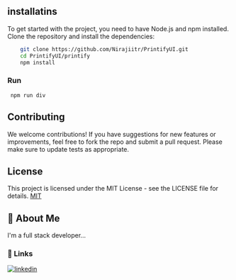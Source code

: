 
## installatins 

To get started with the project, you need to have Node.js and npm installed. Clone the repository and install the dependencies:

```bash
    git clone https://github.com/Nirajiitr/PrintifyUI.git
    cd PrintifyUI/printify
    npm install

```
### Run 
     npm run div 

## Contributing
We welcome contributions! If you have suggestions for new features or improvements, feel free to fork the repo and submit a pull request. Please make sure to update tests as appropriate.


## License
This project is licensed under the MIT License - see the LICENSE file for details.
[MIT](https://choosealicense.com/licenses/mit/)


## 🚀 About Me
I'm a full stack developer...


### 🔗 Links

[![linkedin](https://img.shields.io/badge/linkedin-0A66C2?style=for-the-badge&logo=linkedin&logoColor=white)](https://www.linkedin.com/in/niraj-kumar-b72976253?utm_source=share&utm_campaign=share_via&utm_content=profile&utm_medium=android_app)

